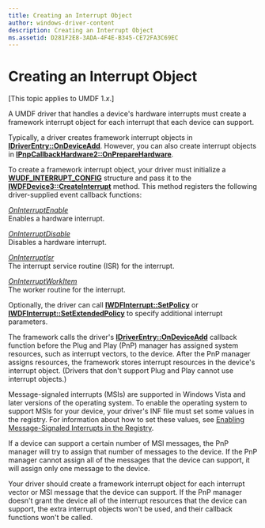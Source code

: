 ```yaml
---
title: Creating an Interrupt Object
author: windows-driver-content
description: Creating an Interrupt Object
ms.assetid: D281F2E8-3ADA-4F4E-B345-CE72FA3C69EC
---
```


# Creating an Interrupt Object


\[This topic applies to UMDF 1.*x*.\]

A UMDF driver that handles a device's hardware interrupts must create a framework interrupt object for each interrupt that each device can support.

Typically, a driver creates framework interrupt objects in [**IDriverEntry::OnDeviceAdd**](https://msdn.microsoft.com/library/windows/hardware/ff554896). However, you can also create interrupt objects in [**IPnpCallbackHardware2::OnPrepareHardware**](https://msdn.microsoft.com/library/windows/hardware/hh439734).

To create a framework interrupt object, your driver must initialize a [**WUDF\_INTERRUPT\_CONFIG**](https://msdn.microsoft.com/library/windows/hardware/hh464084) structure and pass it to the [**IWDFDevice3::CreateInterrupt**](https://msdn.microsoft.com/library/windows/hardware/hh451208) method. This method registers the following driver-supplied event callback functions:

<a href="" id="oninterruptenable"></a>[*OnInterruptEnable*](https://msdn.microsoft.com/library/windows/hardware/hh463899)  
Enables a hardware interrupt.

<a href="" id="oninterruptdisable"></a>[*OnInterruptDisable*](https://msdn.microsoft.com/library/windows/hardware/hh463895)  
Disables a hardware interrupt.

<a href="" id="oninterruptisr"></a>[*OnInterruptIsr*](https://msdn.microsoft.com/library/windows/hardware/hh463902)  
The interrupt service routine (ISR) for the interrupt.

<a href="" id="oninterruptworkitem"></a>[*OnInterruptWorkItem*](https://msdn.microsoft.com/library/windows/hardware/hh463905)  
The worker routine for the interrupt.

Optionally, the driver can call [**IWDFInterrupt::SetPolicy**](https://msdn.microsoft.com/library/windows/hardware/hh451328) or [**IWDFInterrupt::SetExtendedPolicy**](https://msdn.microsoft.com/library/windows/hardware/hh451324) to specify additional interrupt parameters.

The framework calls the driver's [**IDriverEntry::OnDeviceAdd**](https://msdn.microsoft.com/library/windows/hardware/ff554896) callback function before the Plug and Play (PnP) manager has assigned system resources, such as interrupt vectors, to the device. After the PnP manager assigns resources, the framework stores interrupt resources in the device's interrupt object. (Drivers that don't support Plug and Play cannot use interrupt objects.)

Message-signaled interrupts (MSIs) are supported in Windows Vista and later versions of the operating system. To enable the operating system to support MSIs for your device, your driver's INF file must set some values in the registry. For information about how to set these values, see [Enabling Message-Signaled Interrupts in the Registry](https://msdn.microsoft.com/library/windows/hardware/ff544246).

If a device can support a certain number of MSI messages, the PnP manager will try to assign that number of messages to the device. If the PnP manager cannot assign all of the messages that the device can support, it will assign only one message to the device.

Your driver should create a framework interrupt object for each interrupt vector or MSI message that the device can support. If the PnP manager doesn't grant the device all of the interrupt resources that the device can support, the extra interrupt objects won't be used, and their callback functions won't be called.

 

 





